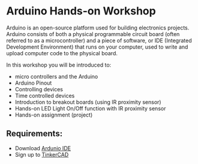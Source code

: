 # Arduino Hands-on Workshop
Arduino is an open-source platform used for building electronics projects. Arduino consists of both a physical programmable circuit board (often referred to as a microcontroller) and a piece of software, or IDE (Integrated Development Environment) that runs on your computer, used to write and upload computer code to the physical board.

In this workshop you will be introduced to:

- micro controllers and the Arduino 
- Arduino Pinout
- Controlling devices 
- Time controlled devices 
- Introduction to breakout boards (using IR proximity sensor)
- Hands-on LED Light On/Off function with IR proximity sensor 
- Hands-on assignment (project)


## Requirements:

- Download [Ardunio IDE](https://www.arduino.cc/en/Main/Software)
- Sign up to [TinkerCAD](https://www.tinkercad.com/)

